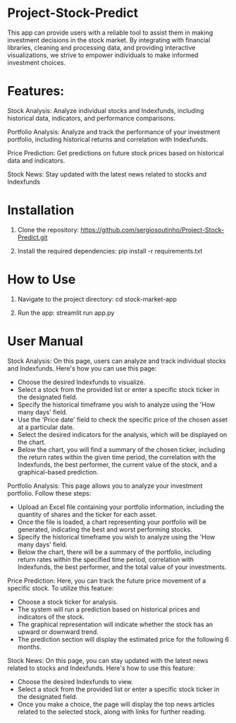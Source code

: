 # Project-Stock-Predict

This app can provide users with a reliable tool to assist them in making investment decisions in the stock market. By integrating with financial libraries, cleaning and processing data, and providing interactive visualizations, we strive to empower individuals to make informed investment choices.


# Features:
Stock Analysis: Analyze individual stocks and Indexfunds, including historical data, indicators, and performance comparisons.

Portfolio Analysis: Analyze and track the performance of your investment portfolio, including historical returns and correlation with Indexfunds.

Price Prediction: Get predictions on future stock prices based on historical data and indicators.

Stock News: Stay updated with the latest news related to stocks and Indexfunds

# Installation

1. Clone the repository:
https://github.com/sergiosoutinho/Project-Stock-Predict.git

2. Install the required dependencies:
pip install -r requirements.txt


# How to Use

1. Navigate to the project directory:
cd stock-market-app

2. Run the app:
streamlit run app.py


# User Manual
Stock Analysis:
On this page, users can analyze and track individual stocks and Indexfunds. Here's how you can use this page:

 - Choose the desired Indexfunds to visualize.
 - Select a stock from the provided list or enter a specific stock ticker in the designated field.
 - Specify the historical timeframe you wish to analyze using the 'How many days' field.
 - Use the 'Price date' field to check the specific price of the chosen asset at a particular date.
 - Select the desired indicators for the analysis, which will be displayed on the chart.
 - Below the chart, you will find a summary of the chosen ticker, including the return rates within the given time period, the correlation with the Indexfunds, the best performer, the current value of the stock, and a graphical-based prediction.

Portfolio Analysis:
This page allows you to analyze your investment portfolio. Follow these steps:

 - Upload an Excel file containing your portfolio information, including the quantity of shares and the ticker for each asset.
 - Once the file is loaded, a chart representing your portfolio will be generated, indicating the best and worst performing stocks.
 - Specify the historical timeframe you wish to analyze using the 'How many days' field.
 - Below the chart, there will be a summary of the portfolio, including return rates within the specified time period, correlation with Indexfunds, the best performer, and the total value of your investments.


Price Prediction:
Here, you can track the future price movement of a specific stock. To utilize this feature:

 - Choose a stock ticker for analysis.
 - The system will run a prediction based on historical prices and indicators of the stock.
 - The graphical representation will indicate whether the stock has an upward or downward trend.
 - The prediction section will display the estimated price for the following 6 months.


Stock News:
On this page, you can stay updated with the latest news related to stocks and Indexfunds. Here's how to use this feature:

 - Choose the desired Indexfunds to view.
 - Select a stock from the provided list or enter a specific stock ticker in the designated field.
 - Once you make a choice, the page will display the top news articles related to the selected stock, along with links for further reading.